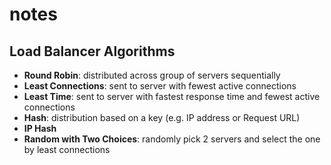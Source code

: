 # notes


## Load Balancer Algorithms
- **Round Robin**: distributed across group of servers sequentially
- **Least Connections**: sent to server with fewest active connections
- **Least Time**: sent to server with fastest response time and fewest active connections
- **Hash**: distribution based on a key (e.g. IP address or Request URL)
- **IP Hash**
- **Random with Two Choices**: randomly pick 2 servers and select the one by least connections
